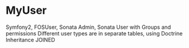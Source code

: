 MyUser
======

Symfony2, FOSUser, Sonata Admin, Sonata User with Groups and permissions
Different user types are in separate tables, using Doctrine Inheritance JOINED